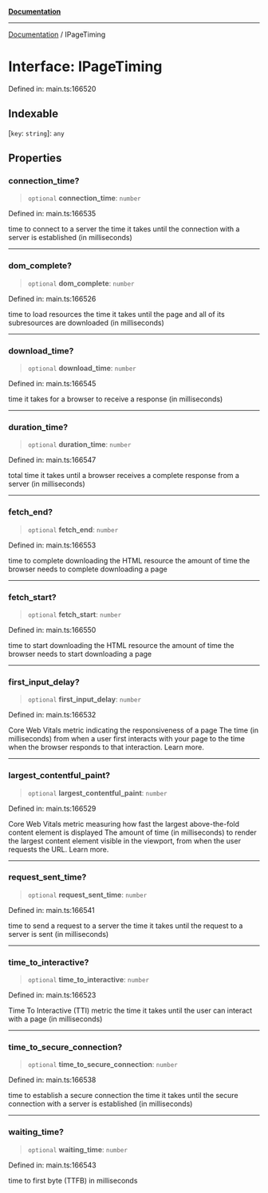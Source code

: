 [**Documentation**](../README.md)

***

[Documentation](../README.md) / IPageTiming

# Interface: IPageTiming

Defined in: main.ts:166520

## Indexable

\[`key`: `string`\]: `any`

## Properties

### connection\_time?

> `optional` **connection\_time**: `number`

Defined in: main.ts:166535

time to connect to a server
the time it takes until the connection with a server is established (in milliseconds)

***

### dom\_complete?

> `optional` **dom\_complete**: `number`

Defined in: main.ts:166526

time to load resources
the time it takes until the page and all of its subresources are downloaded (in milliseconds)

***

### download\_time?

> `optional` **download\_time**: `number`

Defined in: main.ts:166545

time it takes for a browser to receive a response (in milliseconds)

***

### duration\_time?

> `optional` **duration\_time**: `number`

Defined in: main.ts:166547

total time it takes until a browser receives a complete response from a server (in milliseconds)

***

### fetch\_end?

> `optional` **fetch\_end**: `number`

Defined in: main.ts:166553

time to complete downloading the HTML resource
the amount of time the browser needs to complete downloading a page

***

### fetch\_start?

> `optional` **fetch\_start**: `number`

Defined in: main.ts:166550

time to start downloading the HTML resource
the amount of time the browser needs to start downloading a page

***

### first\_input\_delay?

> `optional` **first\_input\_delay**: `number`

Defined in: main.ts:166532

Core Web Vitals metric indicating the responsiveness of a page
The time (in milliseconds) from when a user first interacts with your page to the time when the browser responds to that interaction. Learn more.

***

### largest\_contentful\_paint?

> `optional` **largest\_contentful\_paint**: `number`

Defined in: main.ts:166529

Core Web Vitals metric measuring how fast the largest above-the-fold content element is displayed
The amount of time (in milliseconds) to render the largest content element visible in the viewport, from when the user requests the URL. Learn more.

***

### request\_sent\_time?

> `optional` **request\_sent\_time**: `number`

Defined in: main.ts:166541

time to send a request to a server
the time it takes until the request to a server is sent (in milliseconds)

***

### time\_to\_interactive?

> `optional` **time\_to\_interactive**: `number`

Defined in: main.ts:166523

Time To Interactive (TTI) metric
the time it takes until the user can interact with a page (in milliseconds)

***

### time\_to\_secure\_connection?

> `optional` **time\_to\_secure\_connection**: `number`

Defined in: main.ts:166538

time to establish a secure connection
the time it takes until the secure connection with a server is established (in milliseconds)

***

### waiting\_time?

> `optional` **waiting\_time**: `number`

Defined in: main.ts:166543

time to first byte (TTFB) in milliseconds
